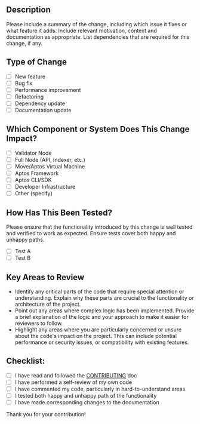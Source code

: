 ## Description
Please include a summary of the change, including which issue it fixes or what feature it adds. Include relevant motivation, context and documentation as appropriate. List dependencies that are required for this change, if any.

## Type of Change
- [ ] New feature
- [ ] Bug fix
- [ ] Performance improvement
- [ ] Refactoring
- [ ] Dependency update
- [ ] Documentation update

## Which Component or System Does This Change Impact?
- [ ] Validator Node
- [ ] Full Node (API, Indexer, etc.)
- [ ] Move/Aptos Virtual Machine
- [ ] Aptos Framework
- [ ] Aptos CLI/SDK
- [ ] Developer Infrastructure
- [ ] Other (specify)

## How Has This Been Tested?
Please ensure that the functionality introduced by this change is well tested and verified to work as expected. Ensure tests cover both happy and unhappy paths.

- [ ] Test A
- [ ] Test B

## Key Areas to Review
- Identify any critical parts of the code that require special attention or understanding. Explain why these parts are crucial to the functionality or architecture of the project.
- Point out any areas where complex logic has been implemented. Provide a brief explanation of the logic and your approach to make it easier for reviewers to follow.
- Highlight any areas where you are particularly concerned or unsure about the code's impact on the project. This can include potential performance or security issues, or compatibility with existing features.

## Checklist:
- [ ] I have read and followed the [CONTRIBUTING](https://github.com/aptos-labs/aptos-core/blob/main/CONTRIBUTING.md) doc
- [ ] I have performed a self-review of my own code
- [ ] I have commented my code, particularly in hard-to-understand areas
- [ ] I tested both happy and unhappy path of the functionality
- [ ] I have made corresponding changes to the documentation

Thank you for your contribution!

